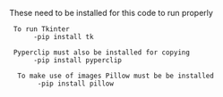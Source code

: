 These need to be installed for this code to run properly


     To run Tkinter 
          -pip install tk
          
     Pyperclip must also be installed for copying 
          -pip install pyperclip

      To make use of images Pillow must be be installed
           -pip install pillow   
           
